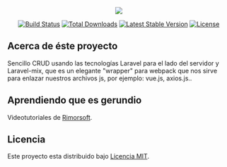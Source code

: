 <p align="center"><img src="https://laravel.com/assets/img/components/logo-laravel.svg"></p>

<p align="center">
<a href="https://travis-ci.org/laravel/framework"><img src="https://travis-ci.org/laravel/framework.svg" alt="Build Status"></a>
<a href="https://packagist.org/packages/laravel/framework"><img src="https://poser.pugx.org/laravel/framework/d/total.svg" alt="Total Downloads"></a>
<a href="https://packagist.org/packages/laravel/framework"><img src="https://poser.pugx.org/laravel/framework/v/stable.svg" alt="Latest Stable Version"></a>
<a href="https://packagist.org/packages/laravel/framework"><img src="https://poser.pugx.org/laravel/framework/license.svg" alt="License"></a>
</p>

## Acerca de éste proyecto
Sencillo CRUD usando las tecnologías Laravel para el lado del servidor y Laravel-mix, que es un elegante "wrapper" para webpack que nos sirve para enlazar nuestros archivos js, por ejemplo: vue.js, axios.js..

## Aprendiendo que es gerundio
Videotutoriales de [Rimorsoft](https://youtube.com/rimorsoft).

## Licencia

Este proyecto esta distribuido bajo [Licencia MIT](https://opensource.org/licenses/MIT).
